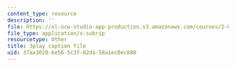 ```yaml
---
content_type: resource
description: ''
file: https://ol-ocw-studio-app-production.s3.amazonaws.com/courses/2-003sc-engineering-dynamics-fall-2011/37aa3020be565c3f82da58a1ec0ec880_mB_rrEN_Ltc.vtt
file_type: application/x-subrip
resourcetype: Other
title: 3play caption file
uid: 37aa3020-be56-5c3f-82da-58a1ec0ec880
---
```

